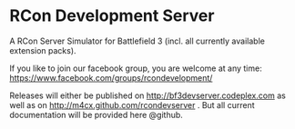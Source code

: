 RCon Development Server
=============

A RCon Server Simulator for Battlefield 3 (incl. all currently available extension packs).

If you like to join our facebook group, you are welcome at any time: https://www.facebook.com/groups/rcondevelopment/

Releases will either be published on http://bf3devserver.codeplex.com as well as on http://m4cx.github.com/rcondevserver .
But all current documentation will be provided here @github.
